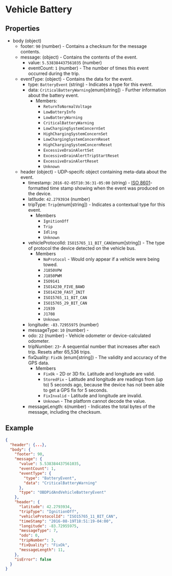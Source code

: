# Vehicle Battery

## Properties

- body (object)
  - footer: `90` (number) - Contains a checksum for the message contents.
  - message: (object) - Contains the contents of the event.
    - value: `5.538384437561035` (number)
    - eventCount: `1` (number) - The number of times this event occurred during the trip.
  - eventType: (object) - Contains the data for the event.
    - type: `BatteryEvent` (string) - Indicates a type for this event.
    - data: `CriticalBatteryWarning`(enum[string]) - Further information about the battery event.
      - Members:
        - `ReturnToNormalVoltage`
        - `LowBatteryInfo`
        - `LowBatteryWarning`
        - `CriticalBatteryWarning`
        - `LowChargingSystemConcernSet`
        - `HighChargingSystemConcernSet`
        - `LowChargingSystemConcernReset`
        - `HighChargingSystemConcernReset`
        - `ExcessiveDrainAlertSet`
        - `ExcessiveDrainAlertTripStartReset`
        - `ExcessiveDrainAlertReset`
        - `Unknown`
  - header (object) - UDP-specifc object containing meta-data about the event.
    - timestamp: `2016-02-05T10:36:31-05:00` (string) - [ISO 8601](https://en.wikipedia.org/wiki/ISO_8601)-formatted time stamp showing when the event was produced on the device.
    - latitude: `42.2793934` (number)
    - tripType: `Trip`(enum[string]) - Indicates a contextual type for this event.
      - Members
        - `IgnitionOff`
        - `Trip`
        - `Idling`
        - `Unknown`
    - vehicleProtocolId: `ISO15765_11_BIT_CAN`(enum[string]) - The type of protocol the device detected on the vehicle bus.
      - Members
        - `NoProtocol` - Would only appear if a vehicle were being towed. 
        - `J1850VPW`
        - `J1850PWM`
        - `ISO9141`
        - `ISO14230_FIVE_BAWD`
        - `ISO14230_FAST_INIT`
        - `ISO15765_11_BIT_CAN`
        - `ISO15765_29_BIT_CAN`
        - `J1939`
        - `J1708`
        - `Unknown`
    - longitude: `-83.72955975` (number)
    - messageType: `10` (number) - 
    - odo: `22` (number) - Vehicle odometer or device-calculated odometer.
    - tripNumber: `23`- A sequential number that increases after each trip. Resets after 65,536 trips.
    - fixQuality: `FixOk` (enum[string]) - The validity and accuracy of the GPS data.
      - Members
        - `FixOk` - 2D or 3D fix. Latitude and longitude are valid.
        - `StoredFix` - Latitude and longitude are readings from (up to) 5 seconds ago, because the device has not been able to get a GPS fix for 5 seconds.
        - `FixInvalid` - Latitude and longitude are invalid.
        - `Unknown` - The platform cannot decode the value.
    - messageLength: `6`(number) - Indicates the total bytes of the message, including the checksum.
  
## Example

```json
{
  "header": {...},
  "body": {
    "footer": 90,
    "message": {
      "value": 5.538384437561035,
      "eventCount": 1,
      "eventType": {
        "type": "BatteryEvent",
        "data": "CriticalBatteryWarning"
      },
      "type": "OBDPidAndVehicleBatteryEvent"
    },
    "header": {
      "latitude": 42.2793934,
      "tripType": "IgnitionOff",
      "vehicleProtocolId": "ISO15765_11_BIT_CAN",
      "timeStamp": "2016-08-19T18:51:19-04:00",
      "longitude": -83.72955975,
      "messageType": 7,
      "odo": 0,
      "tripNumber": 3,
      "fixQuality": "FixOk",
      "messageLength": 11,
    },
    "isError": false
  }
}
```
